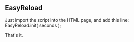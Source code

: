 ## EasyReload

Just import the script into the HTML page, and add this line:
EasyReload.init( seconds );

That's it.